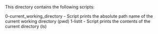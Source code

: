 This directory contains the following scripts:

0-current_working_directory - Script prints the absolute path name of the current working directory (pwd)
1-listit - Script prints the contents of the current directory (ls)  
